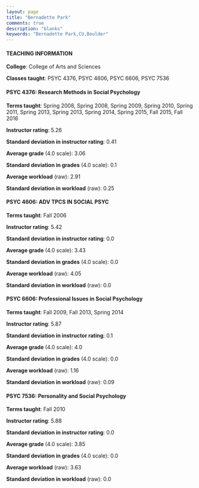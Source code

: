 ```yaml
---
layout: page
title: "Bernadette Park" 
comments: true
description: "blanks"
keywords: "Bernadette Park,CU,Boulder"
---
```

<head>
<script src="https://ajax.googleapis.com/ajax/libs/jquery/2.1.3/jquery.min.js"></script>
<script src="https://dl.dropboxusercontent.com/s/pc42nxpaw1ea4o9/highcharts.js?dl=0"></script>
<!-- <script src="../assets/js/highcharts.js"></script> -->
<style type="text/css">@font-face {
	font-family: "Bebas Neue";
	src: url(https://www.filehosting.org/file/details/544349/BebasNeue Regular.otf) format("opentype");
	}
	h1.Bebas { 
		font-family: "Bebas Neue", Verdana, Tahoma;
	}
</style>
</head>
	   
#### TEACHING INFORMATION

**College**: College of Arts and Sciences

**Classes taught**: PSYC 4376, PSYC 4606, PSYC 6606, PSYC 7536

#### PSYC 4376: Research Methods in Social Psychology

**Terms taught**: Spring 2008, Spring 2008, Spring 2009, Spring 2010, Spring 2011, Spring 2013, Spring 2013, Spring 2014, Spring 2015, Fall 2015, Fall 2016

**Instructor rating**: 5.26

**Standard deviation in instructor rating**: 0.41

**Average grade** (4.0 scale): 3.06

**Standard deviation in grades** (4.0 scale): 0.1

**Average workload** (raw): 2.91

**Standard deviation in workload** (raw): 0.25

#### PSYC 4606: ADV TPCS IN SOCIAL PSYC

**Terms taught**: Fall 2006

**Instructor rating**: 5.42

**Standard deviation in instructor rating**: 0.0

**Average grade** (4.0 scale): 3.43

**Standard deviation in grades** (4.0 scale): 0.0

**Average workload** (raw): 4.05

**Standard deviation in workload** (raw): 0.0

#### PSYC 6606: Professional Issues in Social Psychology

**Terms taught**: Fall 2009, Fall 2013, Spring 2014

**Instructor rating**: 5.87

**Standard deviation in instructor rating**: 0.1

**Average grade** (4.0 scale): 4.0

**Standard deviation in grades** (4.0 scale): 0.0

**Average workload** (raw): 1.16

**Standard deviation in workload** (raw): 0.09

#### PSYC 7536: Personality and Social Psychology

**Terms taught**: Fall 2010

**Instructor rating**: 5.88

**Standard deviation in instructor rating**: 0.0

**Average grade** (4.0 scale): 3.85

**Standard deviation in grades** (4.0 scale): 0.0

**Average workload** (raw): 3.63

**Standard deviation in workload** (raw): 0.0

